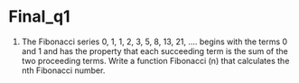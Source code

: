 # Final_q1


1. The Fibonacci series
0, 1, 1, 2, 3, 5, 8, 13, 21, ....
begins with the terms 0 and 1 and has the property that each succeeding term is the sum of the two proceeding terms. Write a function Fibonacci (n) that calculates the nth Fibonacci number.
